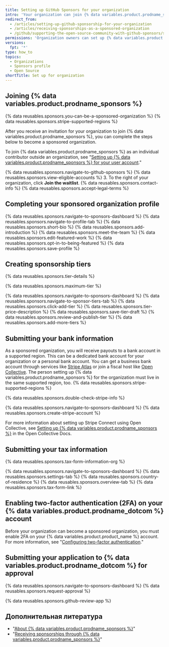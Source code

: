 ```yaml
---
title: Setting up GitHub Sponsors for your organization
intro: 'Your organization can join {% data variables.product.prodname_sponsors %} to receive payments for your work.'
redirect_from:
  - /articles/setting-up-github-sponsorship-for-your-organization
  - /articles/receiving-sponsorships-as-a-sponsored-organization
  - /github/supporting-the-open-source-community-with-github-sponsors/setting-up-github-sponsors-for-your-organization
permissions: 'Organization owners can set up {% data variables.product.prodname_sponsors %} for an organization.'
versions:
  fpt: '*'
type: how_to
topics:
  - Organizations
  - Sponsors profile
  - Open Source
shortTitle: Set up for organization
---
```


## Joining {% data variables.product.prodname_sponsors %}

{% data reusables.sponsors.you-can-be-a-sponsored-organization %} {% data reusables.sponsors.stripe-supported-regions %}

After you receive an invitation for your organization to join {% data variables.product.prodname_sponsors %}, you can complete the steps below to become a sponsored organization.

To join {% data variables.product.prodname_sponsors %} as an individual contributor outside an organization, see "[Setting up {% data variables.product.prodname_sponsors %} for your user account](/sponsors/receiving-sponsorships-through-github-sponsors/setting-up-github-sponsors-for-your-user-account)."

{% data reusables.sponsors.navigate-to-github-sponsors %}
{% data reusables.sponsors.view-eligible-accounts %}
3. To the right of your organization, click **Join the waitlist**.
{% data reusables.sponsors.contact-info %}
{% data reusables.sponsors.accept-legal-terms %}

## Completing your sponsored organization profile

{% data reusables.sponsors.navigate-to-sponsors-dashboard %}
{% data reusables.sponsors.navigate-to-profile-tab %}
{% data reusables.sponsors.short-bio %}
{% data reusables.sponsors.add-introduction %}
{% data reusables.sponsors.meet-the-team %}
{% data reusables.sponsors.edit-featured-work %}
{% data reusables.sponsors.opt-in-to-being-featured %}
{% data reusables.sponsors.save-profile %}

## Creating sponsorship tiers

{% data reusables.sponsors.tier-details %}

{% data reusables.sponsors.maximum-tier %}

{% data reusables.sponsors.navigate-to-sponsors-dashboard %}
{% data reusables.sponsors.navigate-to-sponsor-tiers-tab %}
{% data reusables.sponsors.click-add-tier %}
{% data reusables.sponsors.tier-price-description %}
{% data reusables.sponsors.save-tier-draft %}
{% data reusables.sponsors.review-and-publish-tier %}
{% data reusables.sponsors.add-more-tiers %}

## Submitting your bank information

As a sponsored organization, you will receive payouts to a bank account in a supported region. This can be a dedicated bank account for your organization or a personal bank account. You can get a business bank account through services like [Stripe Atlas](https://stripe.com/atlas) or join a fiscal host like [Open Collective](https://opencollective.com/). The person setting up {% data variables.product.prodname_sponsors %} for the organization must live in the same supported region, too. {% data reusables.sponsors.stripe-supported-regions %}

{% data reusables.sponsors.double-check-stripe-info %}

{% data reusables.sponsors.navigate-to-sponsors-dashboard %}
{% data reusables.sponsors.create-stripe-account %}

For more information about setting up Stripe Connect using Open Collective, see [Setting up {% data variables.product.prodname_sponsors %}](https://docs.opencollective.com/help/collectives/github-sponsors) in the Open Collective Docs.

## Submitting your tax information

{% data reusables.sponsors.tax-form-information-org %}

{% data reusables.sponsors.navigate-to-sponsors-dashboard %}
{% data reusables.sponsors.settings-tab %}
{% data reusables.sponsors.country-of-residence %}
{% data reusables.sponsors.overview-tab %}
{% data reusables.sponsors.tax-form-link %}

## Enabling two-factor authentication (2FA) on your {% data variables.product.prodname_dotcom %} account

Before your organization can become a sponsored organization, you must enable 2FA on your {% data variables.product.product_name %} account. For more information, see "[Configuring two-factor authentication](/articles/configuring-two-factor-authentication)."

## Submitting your application to {% data variables.product.prodname_dotcom %} for approval

{% data reusables.sponsors.navigate-to-sponsors-dashboard %}
{% data reusables.sponsors.request-approval %}

{% data reusables.sponsors.github-review-app %}

## Дополнительная литература
- "[About {% data variables.product.prodname_sponsors %}](/sponsors/getting-started-with-github-sponsors/about-github-sponsors)"
- "[Receiving sponsorships through {% data variables.product.prodname_sponsors %}](/sponsors/receiving-sponsorships-through-github-sponsors)"
